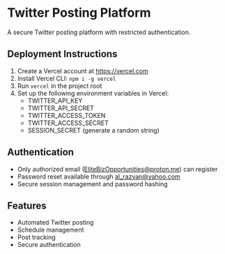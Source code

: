 # Twitter Posting Platform

A secure Twitter posting platform with restricted authentication.

## Deployment Instructions

1. Create a Vercel account at https://vercel.com
2. Install Vercel CLI: `npm i -g vercel`
3. Run `vercel` in the project root
4. Set up the following environment variables in Vercel:
   - TWITTER_API_KEY
   - TWITTER_API_SECRET
   - TWITTER_ACCESS_TOKEN
   - TWITTER_ACCESS_SECRET
   - SESSION_SECRET (generate a random string)

## Authentication

- Only authorized email (EliteBizOpportunities@proton.me) can register
- Password reset available through al_razvan@yahoo.com
- Secure session management and password hashing

## Features

- Automated Twitter posting
- Schedule management
- Post tracking
- Secure authentication
